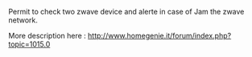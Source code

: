 Permit to check two zwave device and alerte in case of Jam the zwave network.

More description here : http://www.homegenie.it/forum/index.php?topic=1015.0
